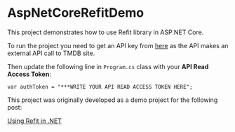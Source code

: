 # AspNetCoreRefitDemo
This project demonstrates how to use Refit library in ASP.NET Core.

To run the project you need to get an API key from [here](https://developers.themoviedb.org/3/getting-started/introduction) as the API makes an 
external API call to TMDB site.

Then update the following line in `Program.cs` class with your **API Read Access Token**:

```
var authToken = "***WRITE YOUR API READ ACCESS TOKEN HERE";
```

This project was originally developed as a demo project for the following post:

[Using Refit in .NET](https://medium.com/net-core/using-refit-in-net-0843bb199987)
